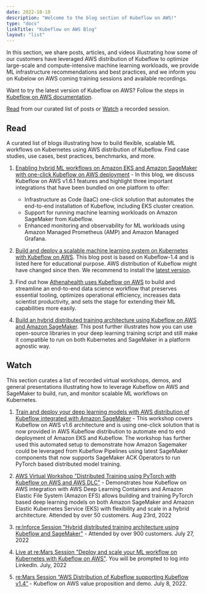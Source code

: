```yaml
---
date: 2022-10-10
description: "Welcome to the blog section of Kubeflow on AWS!"
type: "docs"
linkTitle: "Kubeflow on AWS Blog"
layout: "list"
---
```


In this section, we share posts, articles, and videos illustrating how some of our customers have leveraged AWS distribution of Kubeflow to optimize large-scale and compute-intensive machine learning workloads, we provide ML infrastructure recommendations and best practices, and we inform you on Kubelow on AWS coming training sessions and available recordings.

Want to try the latest version of Kubeflow on AWS? Follow the steps in [Kubeflow on AWS documentation](/kubeflow-manifests/main/docs/deployment/prerequisites/).

[Read](#read) from our curated list of posts or [Watch](#watch) a recorded session.

## Read

A curated list of blogs illustrating how to build flexible, scalable ML workflows on Kubernetes using AWS distribution of Kubeflow. 
Find case studies, use cases, best practices, benchmarks, and more.

1. [Enabling hybrid ML workflows on Amazon EKS and Amazon SageMaker with one-click Kubeflow on AWS deployment](https://aws.amazon.com/blogs/machine-learning/enabling-hybrid-ml-workflows-on-amazon-eks-and-amazon-sagemaker-with-one-click-kubeflow-on-aws-deployment/) - In this blog, we discuss Kubeflow on AWS v1.6.1 features and highlight three important integrations that have been bundled on one platform to offer: 

    * Infrastructure as Code (IaaC) one-click solution that automates the end-to-end installation of Kubeflow, including EKS cluster creation.
    * Support for running machine learning workloads on Amazon SageMaker from Kubeflow.
    * Enhanced monitoring and observability for ML workloads using Amazon Managed Prometheus (AMP) and Amazon Managed Grafana.

2. [Build and deploy a scalable machine learning system on Kubernetes with Kubeflow on AWS](https://aws.amazon.com/blogs/machine-learning/build-and-deploy-a-scalable-machine-learning-system-on-kubernetes-with-kubeflow-on-aws/). This blog post is based on Kubeflow-1.4 and is listed here for educational purpose. AWS distribution of Kubeflow might have changed since then. We recommend to install the [latest version](http://localhost:1313/kubeflow-manifests/main/docs/deployment/prerequisites/).

3. Find out how [Athenahealth uses Kubeflow on AWS](https://aws.amazon.com/blogs/machine-learning/build-repeatable-secure-and-extensible-end-to-end-machine-learning-workflows-using-kubeflow-on-aws/) to build and streamline an end-to-end data science workflow that preserves essential tooling, optimizes operational efficiency, increases data scientist productivity, and sets the stage for extending their ML capabilities more easily.

4. [Build an hybrid distributed training architecture using Kubeflow on AWS and Amazon SageMaker](https://aws.amazon.com/blogs/machine-learning/build-flexible-and-scalable-distributed-training-architectures-using-kubeflow-on-aws-and-amazon-sagemaker/). This post further illustrates how you can use open-source libraries in your deep learning training script and still make it compatible to run on both Kubernetes and SageMaker in a platform agnostic way.

## Watch 

This section curates a list of recorded virtual workshops, demos, and general presentations illustrating how to leverage Kubeflow on AWS and SageMaker to build, run, and monitor scalable ML workflows on Kubernetes.

1. [Train and deploy your deep learning models with AWS distribution of Kubeflow integrated with Amazon SageMaker](https://pages.awscloud.com/Train-and-deploy-your-deep-learning-models-with-AWS-distribution-of-Kubeflow-integrated-with-Amazon-SageMaker_2022_VW_s50e02-MCL_OD) - This workshop covers Kubeflow on AWS v1.6 architecture and is using one-click solution that is now provided in AWS Kubeflow distribution to automate end to end deployment of Amazon EKS and Kubeflow.
The workshop has further used this automated setup to demonstrate how Amazon Sagemaker could be leveraged from Kubeflow Pipelines using latest SageMaker components that now supports SageMaker ACK Operators to run PyTorch based distributed model training.

2. [AWS Virtual Workshop "Distributed Training using PyTorch with Kubeflow on AWS and AWS DLC"](http://youtu.be/qctwfYZKK8M) - Demonstrates how Kubeflow on AWS integration with AWS Deep Learning Containers and Amazon Elastic File System (Amazon EFS) allows building and training PyTorch based deep learning models on both Amazon SageMaker and Amazon Elastic Kubernetes Service (EKS) with flexibility and scale in a hybrid architecture. Attended by over 50 customers. Aug 23rd, 2022

3. [re:Inforce Session "Hybrid distributed training architecture using Kubeflow and SageMaker"](https://youtu.be/jFp4g8Yjabc) - Attended by over 900 customers. July 27, 2022

4. [Live at re:Mars Session "Deploy and scale your ML workflow on Kubernetes with Kubeflow on AWS"](https://www.linkedin.com/video/live/urn:li:ugcPost:6945501585447804929/). You will be prompted to log into LinkedIn. July, 2022

1. [re:Mars Session “AWS Distribution of Kubeflow supporting Kubeflow v1.4”](https://www.youtube.com/watch?v=RfJcDhZ8PJY&list=PL2yQDdvlhXf8cfiry7ngFIK7hprDWGJp0&index=7) - Kubeflow on AWS value proposition and demo. July 8, 2022.
